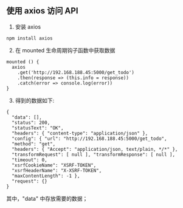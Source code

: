 ## 使用 axios 访问 API  
1. 安装 axios  
``` 
npm install axios  
```
2. 在 mounted 生命周期钩子函数中获取数据  
```
mounted () {
  axios
    .get('http://192.168.188.45:5000/get_todo')
    .then(response => (this.info = response))
    .catch(error => console.log(error))
}
```
3. 得到的数据如下:  
```
{ 
  "data": [], 
  "status": 200, 
  "statusText": "OK", 
  "headers": { "content-type": "application/json" }, 
  "config": { "url": "http://192.168.188.45:5000/get_todo", 
  "method": "get", 
  "headers": { "Accept": "application/json, text/plain, */*" }, 
  "transformRequest": [ null ], "transformResponse": [ null ], 
  "timeout": 0, 
  "xsrfCookieName": "XSRF-TOKEN", 
  "xsrfHeaderName": "X-XSRF-TOKEN", 
  "maxContentLength": -1 }, 
  "request": {} 
} 

```
其中，"data" 中存放需要的数据；
